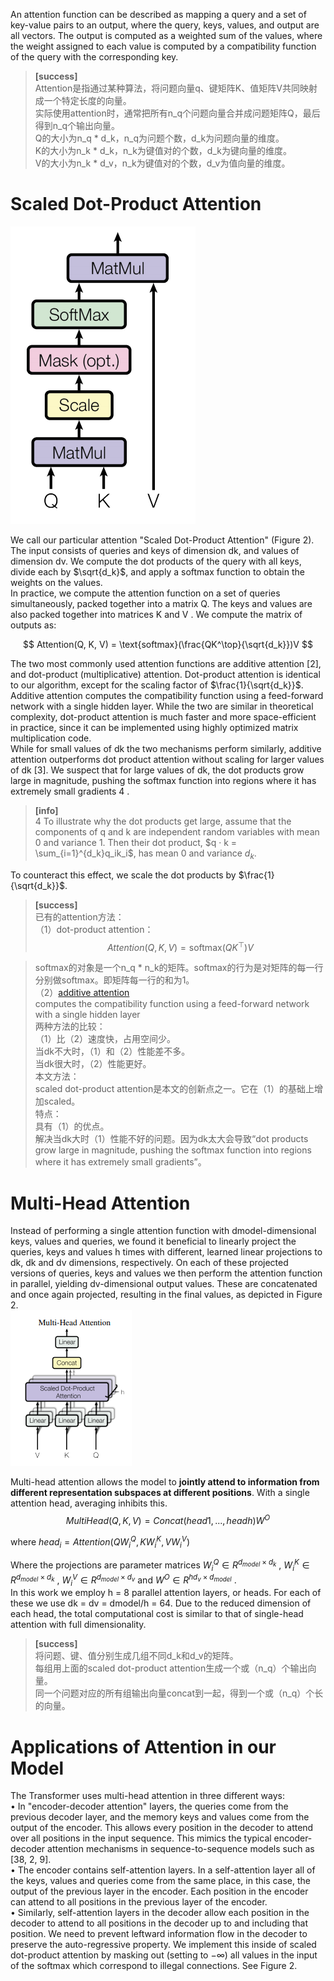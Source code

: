 An attention function can be described as mapping a query and a set of key-value pairs to an output, where the query, keys, values, and output are all vectors. The output is computed as a weighted sum of the values, where the weight assigned to each value is computed by a compatibility function of the query with the corresponding key. 

> **[success]**  
Attention是指通过某种算法，将问题向量q、键矩阵K、值矩阵V共同映射成一个特定长度的向量。   
实际使用attention时，通常把所有n_q个问题向量合并成问题矩阵Q，最后得到n_q个输出向量。  
Q的大小为n_q * d_k，n_q为问题个数，d_k为问题向量的维度。  
K的大小为n_k * d_k，n_k为键值对的个数，d_k为键向量的维度。  
V的大小为n_k * d_v，n_k为键值对的个数，d_v为值向量的维度。   

# Scaled Dot-Product Attention

![](/AIAYN/assets/5.png)  

We call our particular attention "Scaled Dot-Product Attention" (Figure 2). The input consists of queries and keys of dimension dk, and values of dimension dv. We compute the dot products of the query with all keys, divide each by $\sqrt{d_k}$, and apply a softmax function to obtain the weights on the values.   
In practice, we compute the attention function on a set of queries simultaneously, packed together into a matrix Q. The keys and values are also packed together into matrices K and V . We compute the matrix of outputs as:   

$$
Attention(Q, K, V) = \text{softmax}(\frac{QK^\top}{\sqrt{d_k}})V
$$

The two most commonly used attention functions are additive attention [2], and dot-product (multiplicative) attention. Dot-product attention is identical to our algorithm, except for the scaling factor of $\frac{1}{\sqrt{d_k}}$. Additive attention computes the compatibility function using a feed-forward network with a single hidden layer. While the two are similar in theoretical complexity, dot-product attention is much faster and more space-efficient in practice, since it can be implemented using highly optimized matrix multiplication code.   
While for small values of dk the two mechanisms perform similarly, additive attention outperforms dot product attention without scaling for larger values of dk [3]. We suspect that for large values of dk, the dot products grow large in magnitude, pushing the softmax function into regions where it has extremely small gradients 4 .   
> **[info]**  
4 To illustrate why the dot products get large, assume that the components of q and k are independent random variables with mean 0 and variance 1. Then their dot product, $q · k =
\sum_{i=1}^{d_k}q_ik_i$, has mean 0 and variance $d_k$.  

To counteract this effect, we scale the dot products by $\frac{1}{\sqrt{d_k}}$.   

> **[success]**   
已有的attention方法：  
（1）dot-product attention：  
$$
Attention(Q, K, V) = \text{softmax}(QK^\top)V
$$

> softmax的对象是一个n_q * n_k的矩阵。softmax的行为是对矩阵的每一行分别做softmax。即矩阵每一行的和为1。   
（2）[additive attention](https://arxiv.org/pdf/1409.0473)    
computes the compatibility function using a feed-forward network with a single hidden layer  
两种方法的比较：  
（1）比（2）速度快，占用空间少。  
当dk不大时，（1）和（2）性能差不多。  
当dk很大时，（2）性能更好。  
本文方法：  
scaled dot-product attention是本文的创新点之一。它在（1）的基础上增加scaled。  
特点：  
具有（1）的优点。  
解决当dk大时（1）性能不好的问题。因为dk太大会导致“dot products grow large in magnitude, pushing the softmax function into regions where it has extremely small gradients”。  

# Multi-Head Attention

Instead of performing a single attention function with dmodel-dimensional keys, values and queries, we found it beneficial to linearly project the queries, keys and values h times with different, learned linear projections to dk, dk and dv dimensions, respectively. On each of these projected versions of queries, keys and values we then perform the attention function in parallel, yielding dv-dimensional output values. These are concatenated and once again projected, resulting in the final values, as depicted in Figure 2.   
![](/AIAYN/assets/6.png)  

Multi-head attention allows the model to **jointly attend to information from different representation subspaces at different positions**. With a single attention head, averaging inhibits this.   
$$
MultiHead(Q, K, V ) = Concat(head1, ..., headh)W^O  
$$

where $head_i = Attention(QW^Q_i , KW^K_i , VW^V_i )$  

Where the projections are parameter matrices $W^Q_i \in R^{d_{model}\times d_k}$ , $W^K_i \in R^{d_{model}\times d_k}$ , $W^V_i \in R^{d_{model}\times d_v}$ and $W^O \in R^{hd_v\times d_{model}}$ .   
In this work we employ h = 8 parallel attention layers, or heads. For each of these we use dk = dv = dmodel/h = 64. Due to the reduced dimension of each head, the total computational cost is similar to that of single-head attention with full dimensionality.   

> **[success]**  
将问题、键、值分别生成几组不同d_k和d_v的矩阵。  
每组用上面的scaled dot-product attention生成一个或（n_q）个输出向量。  
同一个问题对应的所有组输出向量concat到一起，得到一个或（n_q）个长的向量。  

# Applications of Attention in our Model

The Transformer uses multi-head attention in three different ways:   
• In "encoder-decoder attention" layers, the queries come from the previous decoder layer, and the memory keys and values come from the output of the encoder. This allows every position in the decoder to attend over all positions in the input sequence. This mimics the typical encoder-decoder attention mechanisms in sequence-to-sequence models such as [38, 2, 9].  
• The encoder contains self-attention layers. In a self-attention layer all of the keys, values and queries come from the same place, in this case, the output of the previous layer in the encoder. Each position in the encoder can attend to all positions in the previous layer of the encoder.   
• Similarly, self-attention layers in the decoder allow each position in the decoder to attend to all positions in the decoder up to and including that position. We need to prevent leftward information flow in the decoder to preserve the auto-regressive property. We implement this inside of scaled dot-product attention by masking out (setting to −∞) all values in the input of the softmax which correspond to illegal connections. See Figure 2.
